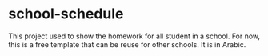 # school-schedule
 
This project used to show the homework for all student in a school. For now, this is a free template that can be reuse for other schools. It is in Arabic.